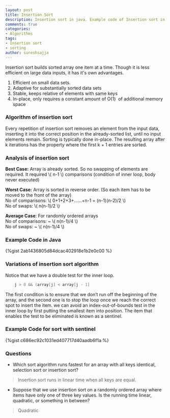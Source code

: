 ```yaml
---
layout: post
title: Insertion Sort
description: Insertion sort in java. Example code of Insertion sort in Java, Best case, worst case, average case analysis of insertion sort 
comments: true
categories:
- Algorithms
tags:
- Insertion sort
- sorting
author: sureshsajja
---
```


Insertion sort builds sorted array one item at a time. Though it is less efficient on large data inputs, it has it's own advantages.

1. Efficient on small data sets.
2. Adaptive for substantially sorted data sets
3. Stable, keeps relative of elements with same keys
4. In-place, only requires a constant amount of O(1)  of additional memory space

### Algorithm of insertion sort

Every repetition of insertion sort removes an element from the input data, inserting it into the correct position in the already-sorted list, until no input elements remain. Sorting is typically done in-place. The resulting array after k iterations has the property where the first k + 1 entries are sorted.

### Analysis of insertion sort
**Best Case:** Array is already sorted. So no swapping of elements are required. It required \\( n-1 \\) comparisons (condition of inner loop, body never executed)  

**Worst Case:** Array is sorted in reverse order. (So each item has to be moved to the front of the array)  
No of comparisons: \\( 0+1+2+3+......+n-1 = (n-1)(n-2)/2 \\)  
No of swaps: \\( n(n-1)/2 \\)

**Average Case**: For randomly ordered arrays  
No of comparisons: ~ \\( n(n-1)/4 \\)  
No of swaps: ~ \\( n(n-1)/4 \\)

### Example Code in Java

{%gist 2ab1436805d84dcac402918e1b2e0c00 %}

### Variations of insertion sort algorithm

Notice that we have a double test for the inner loop.  
 
```java
    j > 0 && (array[j] < array[j - 1]
```


The first condition is to ensure that we don’t run off the beginning of the array, and the second one is to stop the loop once we reach the correct spot to insert the item. we can avoid an index-out-of-bounds test in the inner loop by first putting the smallest item into position. The item that enables the test to be eliminated is known as a sentinel.

### Example Code for sort with sentinel
 

{%gist c686ec92c1031ed407717d40aadb6f1a %}


### Questions
* Which sort algorithm runs fastest for an array with all keys identical, selection sort or insertion sort?  

 > Insertion sort runs in linear time when all keys are equal.

* Suppose that we use insertion sort on a randomly ordered array where items have only one of three key values. Is the running time linear, quadratic, or something in between?  
    
 > Quadratic
